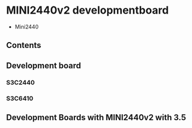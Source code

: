 # MINI2440v2 developmentboard
* Mini2440
## Contents
## **Development board**
### S3C2440
### S3C6410
## Development Boards with MINI2440v2 with 3.5
